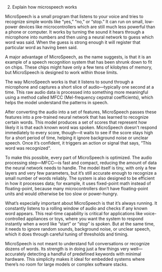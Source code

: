 2. Explain how microspeech works

MicroSpeech is a small program that listens to your voice and tries to recognize simple words like “yes,” “no,” or “stop.” It can run on small, low-power devices like microcontrollers which are still much less powerful than a phone or computer. It works by turning the sound it hears through a microphone into numbers and then using a neural network to guess which word was said. When the guess is strong enough it will register that particular word as having been said.

A major advantage of MicroSpeech, as the name suggests, is that it is an example of a speech recognition system that has been shrunk down to fit on chips. These chips might have only a few tens of kilobytes of memory, but MicroSpeech is designed to work within those limits.

The way MicroSpeech works is that it listens to sound through a microphone and captures a short slice of audio—typically one second at a time. This raw audio data is processed into something more meaningful using a method called MFCC (Mel-frequency cepstral coefficients), which helps the model understand the patterns in speech.

After converting the audio into a set of features, MicroSpeech passes these features into a pre-trained neural network that has learned to recognize certain words. This model produces a set of scores that represent how likely it is that each known word was spoken. MicroSpeech doesn't respond immediately to every score, though—it waits to see if the score stays high for a short period of time, helping it ignore background noise or unclear speech. Once it’s confident, it triggers an action or signal that says, “This word was recognized".

To make this possible, every part of MicroSpeech is optimized. The audio processing step—MFCC—is fast and compact, reducing the amount of data the neural network needs to handle. The model itself is tiny, with only a few layers and very few parameters, but it’s still accurate enough to recognize a small number of words reliably. The system is also designed to be efficient in how it processes data; for example, it uses fixed-point math instead of floating-point, because many microcontrollers don’t have floating-point units and would otherwise be too slow or power-hungry.

What’s especially important about MicroSpeech is that it’s always running. It constantly listens to a rolling window of audio and checks if any known word appears. This real-time capability is critical for applications like voice-controlled appliances or toys, where you want the system to respond instantly when a word like “start” or “stop” is spoken. But at the same time, it needs to ignore random sounds, background noise, or unclear speech, which it does through careful tuning of thresholds and timing.

MicroSpeech is not meant to understand full conversations or recognize dozens of words. Its strength is in doing just a few things very well—accurately detecting a handful of predefined keywords with minimal hardware. This simplicity makes it ideal for embedded systems where there’s no room for large models or complex software stacks.
